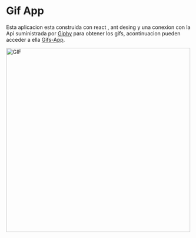 # Gif App
Esta aplicacion esta construida con react , ant desing
y una conexion con la Api suministrada por [Giphy](https://giphy.com/) para obtener los gifs,
acontinuacion pueden acceder a ella [Gifs-App](https://jairprada.github.io/Gifs-App/).

<img  alt="GIF" src="https://github.com/JairPrada/Gifs-App/blob/master/img/Giff%20App.gif" width="500"/>

